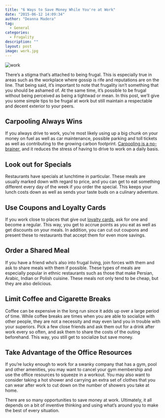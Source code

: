 ```yaml
---
title: "6 Ways to Save Money While You're at Work"
date: "2015-06-12 14:09:34"
author: "Deanna Madera"
tag:
  - General
categories:
  - Frugality
description: ""
layout: post
image: work.jpg
---
```


![work](../uploads/2015/03/work.jpg)

There’s a stigma that’s attached to being frugal. This is especially true in areas such as the workplace where gossip is rife and reputations are on the line. That being said, it’s important to note that frugality isn’t something that you should be ashamed of. At the same time, it’s possible to be frugal without being perceived as being a tightwad or mean. In this post, we’ll give you some simple tips to be frugal at work but still maintain a respectable and decent exterior to your peers.

## Carpooling Always Wins

If you always drive to work, you’re most likely using up a big chunk on your money on fuel as well as car maintenance, possible parking and toll tickets as well as contributing to the growing carbon footprint. [Carpooling is a no-brainer](http://planetsave.com/2012/11/08/five-unexpected-benefits-of-carpooling-how-to-reduce-your-carbon-footprint/), and it reduces the stress of having to drive to work on a daily basis.

## Look out for Specials

Restaurants have specials at lunchtime in particular. These meals are usually marked down with regard to price, and you can get to eat something different every day of the week if you order the special. This keeps your lunch costs down as well as sends your taste buds on a culinary adventure.

## Use Coupons and Loyalty Cards

If you work close to places that give out [loyalty cards](http://www.theguardian.com/news/datablog/2013/oct/31/are-loyalty-cards-really-worth-it), ask for one and become a regular. This way, you get to accrue points as you eat as well as get discounts on your meals. In addition, you can cut out coupons and present these to restaurants that accept them for even more savings.

## Order a Shared Meal

If you have a friend who’s also into frugal living, join forces with them and ask to share meals with them if possible. These types of meals are especially popular in ethnic restaurants such as those that make Persian, Arabic, Indian or Polish cuisine. These meals not only tend to be cheap, but they are also delicious.

## Limit Coffee and Cigarette Breaks

Coffee can be expensive in the long run since it adds up over a large period of time. While coffee breaks are times when you are able to socialize with other people, they are not a necessity and may even land you in trouble with your superiors. Pick a few close friends and ask them out for a drink after work every so often, and ask them to share the costs of the outing beforehand. This way, you still get to socialize but save money.

## Take Advantage of the Office Resources

If you’re lucky enough to work for a swanky company that has a gym, pool and other amenities, you may want to cancel your gym membership and use the office resources to squeeze in a workout. You may also want to consider taking a hot shower and carrying an extra set of clothes that you can wear after work to cut down on the number of showers you take at home.

There are so many opportunities to save money at work. Ultimately, it all depends on a bit of inventive thinking and using what’s around you to make the best of every situation.
